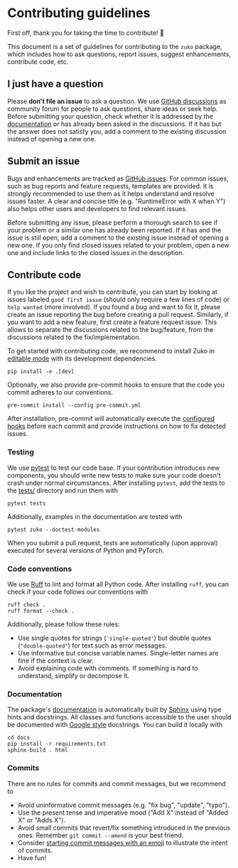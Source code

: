 # Contributing guidelines

First off, thank you for taking the time to contribute! 🎉

This document is a set of guidelines for contributing to the `zuko` package, which includes how to ask questions, report issues, suggest enhancements, contribute code, etc.

## I just have a question

Please **don't file an issue** to ask a question. We use [GitHub discussions](https://github.com/probabilists/zuko/discussions) as community forum for people to ask questions, share ideas or seek help. Before submitting your question, check whether it is addressed by the [documentation](https://zuko.readthedocs.io) or has already been asked in the discussions. If it has but the answer does not satisfy you, add a comment to the existing discussion instead of opening a new one.

## Submit an issue

Bugs and enhancements are tracked as [GitHub issues](https://github.com/probabilists/zuko/issues). For common issues, such as bug reports and feature requests, templates are provided. It is strongly recommended to use them as it helps understand and resolve issues faster. A clear and concise title (e.g. "RuntimeError with X when Y") also helps other users and developers to find relevant issues.

Before submitting any issue, please perform a thorough search to see if your problem or a similar one has already been reported. If it has and the issue is still open, add a comment to the existing issue instead of opening a new one. If you only find closed issues related to your problem, open a new one and include links to the closed issues in the description.

## Contribute code

If you like the project and wish to contribute, you can start by looking at issues labeled `good first issue` (should only require a few lines of code) or `help wanted` (more involved). If you found a bug and want to fix it, please create an issue reporting the bug before creating a pull request. Similarly, if you want to add a new feature, first create a feature request issue. This allows to separate the discussions related to the bug/feature, from the discussions related to the fix/implementation.

To get started with contributing code, we recommend to install Zuko in [editable mode](https://pip.pypa.io/en/latest/topics/local-project-installs) with its development dependencies.

```
pip install -e .[dev]
```

Optionally, we also provide pre-commit hooks to ensure that the code you commit adheres to our conventions.

```
pre-commit install --config pre-commit.yml
```

After installation, pre-commit will automatically execute the [configured hooks](pre-commit.yml) before each commit and provide instructions on how to fix detected issues.

### Testing

We use [pytest](https://docs.pytest.org) to test our code base. If your contribution introduces new components, you should write new tests to make sure your code doesn't crash under normal circumstances. After installing `pytest`, add the tests to the [tests/](tests) directory and run them with

```
pytest tests
```

Additionally, examples in the documentation are tested with

```
pytest zuko --doctest-modules
```

When you submit a pull request, tests are automatically (upon approval) executed for several versions of Python and PyTorch.

### Code conventions

We use [Ruff](https://github.com/astral-sh/ruff) to lint and format all Python code. After installing `ruff`, you can check if your code follows our conventions with

```
ruff check .
ruff format --check .
```

Additionally, please follow these rules:

* Use single quotes for strings (`'single-quoted'`) but double quotes (`"double-quoted"`) for text such as error messages.
* Use informative but concise variable names. Single-letter names are fine if the context is clear.
* Avoid explaining code with comments. If something is hard to understand, simplify or decompose it.

### Documentation

The package's [documentation](https://zuko.readthedocs.io) is automatically built by [Sphinx](https://www.sphinx-doc.org) using type hints and docstrings. All classes and functions accessible to the user should be documented with [Google style](https://google.github.io/styleguide/pyguide.html#38-comments-and-docstrings) docstrings. You can build it locally with

```
cd docs
pip install -r requirements.txt
sphinx-build . html
```

### Commits

There are no rules for commits and commit messages, but we recommend to

* Avoid uninformative commit messages (e.g. "fix bug", "update", "typo").
* Use the present tense and imperative mood ("Add X" instead of "Added X" or "Adds X").
* Avoid small commits that revert/fix something introduced in the previous ones. Remember `git commit --amend` is your best friend.
* Consider [starting commit messages with an emoji](https://gitmoji.dev) to illustrate the intent of commits.
* Have fun!
